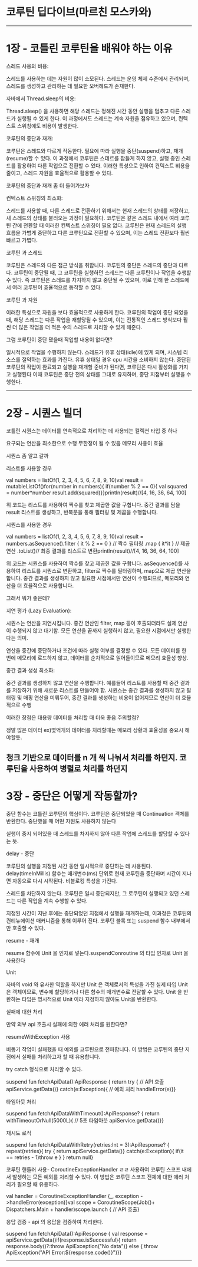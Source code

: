 # 코루틴 딥다이브(마르친 모스카와)

---

# 1장 - 코틀린 코루틴을 배워야 하는 이유

스레드 사용의 비용:

스레드를 사용하는 데는 자원이 많이 소모된다.
스레드는 운영 체제 수준에서 관리되며, 스레드를 생성하고 관리하는 데 필요한 오버헤드가 존재한다.

자바에서 Thread.sleep의 비용:

Thread.sleep() 을 사용하면 해당 스레드는 정해진 시간 동안 실행을 멈추고 다른 스레드가 실행될 수 있게 한다.
이 과정에서도 스레드는 계속 자원을 점유하고 있으며, 컨텍스트 스위칭에도 비용이 발생한다.

코루틴의 중단과 재개:

코루틴은 스레드와 다르게 작동한다.
필요에 따라 실행을 중단(suspend)하고, 재개(resume)할 수 있다.
이 과정에서 코루틴은 스데르를 잠들게 하지 않고, 실행 중인 스레드를 활용하여 다른 작업으로 전환할 수 있다.
이러한 특성으로 인하여 컨텍스트 비용을 줄이고, 스레드 자원을 효율적으로 활용할 수 있다.

코루틴의 중단과 재개 좀 더 들어가보자

컨텍스트 스위칭의 최소화:

스레드를 사용할 때, 다른 스레드로 전환하기 위해서는 현재 스레드의 상태를 저장하고, 새 스레드의 상태를 불러오는 과정이 필요하다.
코루틴은 같은 스레드 내에서 여러 코루틴 간에 전환할 때 이러한 컨텍스트 스위칭이 필요 없다.
코루틴은 현재 스레드의 실행 흐름을 가볍게 중단하고 다른 코루틴으로 전환할 수 있으며, 이는 스레드 전환보다 훨씬 빠르고 가볍다.

코루틴 과 스레드

코루틴은 스레드와 다른 접근 방식을 취합니다.
코루틴의 중단은 스레드의 중단과 다르다. 코루틴이 중단될 때, 그 코루틴을 실행하던 스레드는 다른 코루틴이나 작업을 수행할 수 있다.
즉 코루틴은 스레드를 차지하지 않고 중단될 수 있으며, 이로 인해 한 스레드에서 여러 코루틴이 효율적으로 동작할 수 있다.

코루틴 과 자원

이러한 특성으로 자원을 보다 효율적으로 사용하게 한다.
코루틴의 작업이 중단 되었을 때, 해당 스레드는 다른 작업을 재할당될 수 있으며, 이는 전통적인 스레드 방식보다 훨씬 더 많은 작업을 더 적은 수의 스레드로 처리할 수 있게 해준다.

그럼 코루틴이 중단 됐을때 작업할 내용이 없다면?

일시적으로 작업을 수행하지 않는다.
스레드가 유휴 상태(idle)에 있게 되며, 시스템 리소스를 절약하는 효과를 가진다.
유휴 상태일 경우 cpu 시간을 소비하지 않는다.
중단된 코루틴의 작업이 완료되고 실행을 재개할 준비가 된다면, 코루틴은 다시 활성화를 가지고 실행된다
이때 코루틴은 중단 전의 상태를 그대로 유지하며, 중단 지점부터 실행을 수행한다.

---

# 2장 - 시퀀스 빌더

코틀린 시퀀스는 데이터를 연속적으로 처리하는 데 사용되는 컬렉션 타입 중 하나

요구되는 연산을 최소한으로 수행
무한정이 될 수 있음
메모리 사용이 효율

시퀀스 좀 알고 갈까

리스트를 사용할 경우

val numbers = listOf(1, 2, 3, 4, 5, 6, 7, 8, 9, 10)val result = mutableListOf<Int>()for(number in numbers){ if(number %
2 == 0){ val squared = number*number result.add(squared)}}println(result)//[4, 16, 36, 64, 100]

위 코드는 리스트를 사용하여 짝수를 찾고 제곱한 값을 구합니다. 중간 결과를 담을 result 리스트를 생성하고, 반복문을 통해 필터링 및 제곱을 수행합니다.

시퀀스를 사용한 경우

val numbers = listOf(1, 2, 3, 4, 5, 6, 7, 8, 9, 10)val result = numbers.asSequence().filter { it % 2 == 0 } // 짝수 필터링
.map { it*it } // 제곱 연산 .toList()// 최종 결과를 리스트로 변환println(result)//[4, 16, 36, 64, 100]

위 코드는 시퀀스를 사용하여 짝수를 찾고 제곱한 값을 구합니다. asSequence()를 사용하여 리스트를 시퀀스로 변환하고, filter로 짝수를 필터링하며, map으로 제곱 연산을 합니다. 중간 결과를 생성하지
않고 필요한 시점에서만 연산이 수행되므로, 메모리와 연산을 더 효율적으로 사용합니다.

그래서 뭐가 좋은데?

지연 평가 (Lazy Evaluation):

시퀀스는 연산을 지연시킵니다.
중간 연산인 filter, map 등이 호출되더라도 실제 연산이 수행되지 않고 대기함.
모든 연산을 끝까지 실행하지 않고, 필요한 시점에서만 실행한다는 의미.

연산을 중간에 중단하거나 조건에 따라 실행 여부를 결정할 수 있다.
모든 데이터를 한 번에 메모리에 로드하지 않고, 데이터를 순차적으로 읽어들이므로 메모리 효율성 향상.

중간 결과 생성 최소화:

중간 결과를 생성하지 않고 연산을 수행합니다.
예를들어 리스트를 사용할 때 중간 결과를 저장하기 위해 새로운 리스트를 만들어야 함.
시퀀스는 중간 결과를 생성하지 않고 필터링 및 매핑 연산을 미뤄두어, 중간 결과를 생성하는 비용이 없어지므로 연산이 더 효율적으로 수행

이러한 장점은 대용량 데이터를 처리할 때 더욱 좋음
주의할점?

정말 많은 데이터 ex)몇억개의 데이터를 처리할때는 메모리 상황과 효율성을 중요시 해야할듯.

청크 기반으로 데이터를 n 개 씩 나눠서 처리를 하던지.
코루틴을 사용하여 병렬로 처리를 하던지
---

# 3장 - 중단은 어떻게 작동할까?

중단 함수는 코틀린 코루틴의 핵심이다.
코루틴은 중단되었을 때 Continuation 객체를 반환한다.
중단했을 때 어떤 자원도 사용하지 않는다

실행이 중지 되어있을 때 스레드를 차지하지 않아 다른 작업에 스레드를 할당할 수 있다는 뜻.

delay - 중단

코루틴의 실행을 지정된 시간 동안 일시적으로 중단하는 데 사용된다.
delay(timeInMillis) 함수는 매개변수(ms) 단위로 현재 코루틴을 중단하며 시간이 지나면 자동으로 다시 시작된다.
비블로킹 특성을 가진다.

스레드를 차단하지 않는다.
코루틴은 일시 중단되지만, 그 로쿠틴이 실행되고 있던 스레드는 다른 작업을 계속 수행할 수 있다.

지정된 시간이 지난 후에는 중단되었던 지점에서 실행을 재개하는데, 이과정은 코루틴의 컨티뉴에이션 매커니즘을 통해 이루어 진다.
코루틴 블록 또는 suspend 함수 내부에서만 호출할 수 있다.

resume - 재개

resume 함수에 Unit 을 인자로 넣는다.suspendConroutine 의 타입 인자로 Unit 을 사용한다

Unit

자바의 void 와 유사한 역할을 하지만 Unit 은 객체로서의 특성을 가진 실제 타입
Unit 은 객체이므로, 변수에 할당하거나 다른 함수의 매개변수로 전달할 수 있다.
Unit 을 반환하는 타입은 명시적으로 Unit 이라 지정하지 않아도 Unit을 반환한다.

실패에 대한 처리

만약 외부 api 호출시 실패에 의한 에러 처리를 원한다면?

resumeWithException 사용

비동기 작업이 실패했을 때 예외를 코루틴으로 전파합니다. 이 방법은 코루틴의 중단 지점에서 실패를 처리하고자 할 때 유용합니다.

try catch 형식으로 처리할 수 있다.

suspend fun fetchApiData():ApiResponse { return try { // API 호출 apiService.getData()} catch(e:Exception){ // 예외 처리
handleError(e)}}

타임아웃 처리

suspend fun fetchApiDataWithTimeout():ApiResponse? { return withTimeoutOrNull(5000L){ // 5초 타임아웃 apiService.getData()}}

재시도 로직

suspend fun fetchApiDataWithRetry(retries:Int = 3):ApiResponse? { repeat(retries){ try { return apiService.getData()}
catch(e:Exception){ if(it == retries - 1)throw e } } return null}

코루틴 핸들러 사용- CoroutineExceptionHandler ㄹㄹ 사용하여 코루틴 스코프 내에서 발생하는 모든 예외를 처리할 수 있다. 이 방법은 코루틴 스코프 전체에 대한 에러 처리가 필요할 때 유용하다.

val handler = CoroutineExceptionHandler {_, exception ->handleError(exception)}val scope = CoroutineScope(Job()+
Dispatchers.Main + handler)scope.launch { // API 호출}

응답 검증 - api 의 응답을 검증하여 처리한다.

suspend fun fetchApiData():ApiResponse { val response = apiService.getData()if(response.isSuccessful){ return
response.body()?:throw ApiException("No data")} else { throw ApiException("API Error:${response.code()}")}}

---

